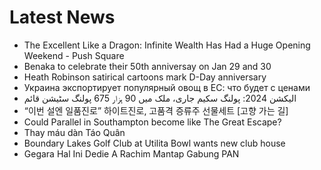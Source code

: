 # Latest News
-  The Excellent Like a Dragon: Infinite Wealth Has Had a Huge Opening Weekend - Push Square
-  Benaka to celebrate their 50th anniversay on Jan 29 and 30
-  Heath Robinson satirical cartoons mark D-Day anniversary
-  Украина экспортирует популярный овощ в ЕС: что будет с ценами
-  الیکشن 2024: پولنگ سکیم جاری، ملک میں 90 ہزار 675 پولنگ سٹیشن قائم
-  “이번 설엔 일품진로” 하이트진로, 고품격 증류주 선물세트 [고향 가는 길]
-  Could Parallel in Southampton become like The Great Escape?
-  Thay máu dàn Táo Quân
-  Boundary Lakes Golf Club at Utilita Bowl wants new club house
-  Gegara Hal Ini Dedie A Rachim Mantap Gabung PAN
